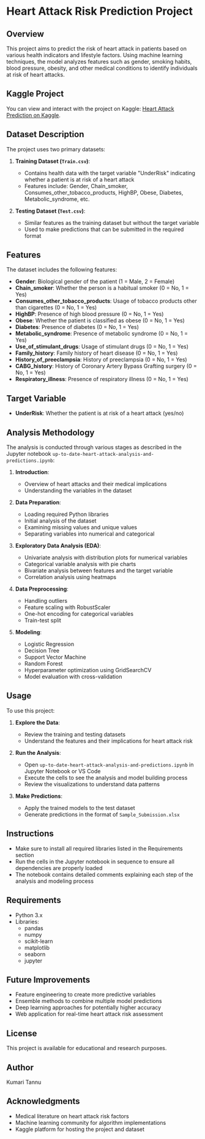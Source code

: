 # Heart Attack Risk Prediction Project

## Overview
This project aims to predict the risk of heart attack in patients based on various health indicators and lifestyle factors. Using machine learning techniques, the model analyzes features such as gender, smoking habits, blood pressure, obesity, and other medical conditions to identify individuals at risk of heart attacks.

## Kaggle Project
You can view and interact with the project on Kaggle: [Heart Attack Prediction on Kaggle](https://www.kaggle.com/code/kumaritannu20/up-to-date-heart-attack-analysis-and-predictions).

## Dataset Description
The project uses two primary datasets:

1. **Training Dataset (`Train.csv`)**: 
   - Contains health data with the target variable "UnderRisk" indicating whether a patient is at risk of a heart attack
   - Features include: Gender, Chain_smoker, Consumes_other_tobacco_products, HighBP, Obese, Diabetes, Metabolic_syndrome, etc.

2. **Testing Dataset (`Test.csv`)**: 
   - Similar features as the training dataset but without the target variable
   - Used to make predictions that can be submitted in the required format

## Features
The dataset includes the following features:
- **Gender**: Biological gender of the patient (1 = Male, 2 = Female)
- **Chain_smoker**: Whether the person is a habitual smoker (0 = No, 1 = Yes)
- **Consumes_other_tobacco_products**: Usage of tobacco products other than cigarettes (0 = No, 1 = Yes)
- **HighBP**: Presence of high blood pressure (0 = No, 1 = Yes)
- **Obese**: Whether the patient is classified as obese (0 = No, 1 = Yes)
- **Diabetes**: Presence of diabetes (0 = No, 1 = Yes)
- **Metabolic_syndrome**: Presence of metabolic syndrome (0 = No, 1 = Yes)
- **Use_of_stimulant_drugs**: Usage of stimulant drugs (0 = No, 1 = Yes)
- **Family_history**: Family history of heart disease (0 = No, 1 = Yes)
- **History_of_preeclampsia**: History of preeclampsia (0 = No, 1 = Yes)
- **CABG_history**: History of Coronary Artery Bypass Grafting surgery (0 = No, 1 = Yes)
- **Respiratory_illness**: Presence of respiratory illness (0 = No, 1 = Yes)

## Target Variable
- **UnderRisk**: Whether the patient is at risk of a heart attack (yes/no)

## Analysis Methodology
The analysis is conducted through various stages as described in the Jupyter notebook `up-to-date-heart-attack-analysis-and-predictions.ipynb`:

1. **Introduction**:
   - Overview of heart attacks and their medical implications
   - Understanding the variables in the dataset

2. **Data Preparation**:
   - Loading required Python libraries
   - Initial analysis of the dataset
   - Examining missing values and unique values
   - Separating variables into numerical and categorical

3. **Exploratory Data Analysis (EDA)**:
   - Univariate analysis with distribution plots for numerical variables
   - Categorical variable analysis with pie charts
   - Bivariate analysis between features and the target variable
   - Correlation analysis using heatmaps

4. **Data Preprocessing**:
   - Handling outliers
   - Feature scaling with RobustScaler
   - One-hot encoding for categorical variables
   - Train-test split

5. **Modeling**:
   - Logistic Regression
   - Decision Tree
   - Support Vector Machine
   - Random Forest
   - Hyperparameter optimization using GridSearchCV
   - Model evaluation with cross-validation

## Usage
To use this project:

1. **Explore the Data**:
   - Review the training and testing datasets
   - Understand the features and their implications for heart attack risk

2. **Run the Analysis**:
   - Open `up-to-date-heart-attack-analysis-and-predictions.ipynb` in Jupyter Notebook or VS Code
   - Execute the cells to see the analysis and model building process
   - Review the visualizations to understand data patterns

3. **Make Predictions**:
   - Apply the trained models to the test dataset
   - Generate predictions in the format of `Sample_Submission.xlsx`

## Instructions
- Make sure to install all required libraries listed in the Requirements section
- Run the cells in the Jupyter notebook in sequence to ensure all dependencies are properly loaded
- The notebook contains detailed comments explaining each step of the analysis and modeling process

## Requirements
- Python 3.x
- Libraries:
  - pandas
  - numpy
  - scikit-learn
  - matplotlib
  - seaborn
  - jupyter

## Future Improvements
- Feature engineering to create more predictive variables
- Ensemble methods to combine multiple model predictions
- Deep learning approaches for potentially higher accuracy
- Web application for real-time heart attack risk assessment

## License
This project is available for educational and research purposes.

## Author
Kumari Tannu

## Acknowledgments
- Medical literature on heart attack risk factors
- Machine learning community for algorithm implementations
- Kaggle platform for hosting the project and dataset
